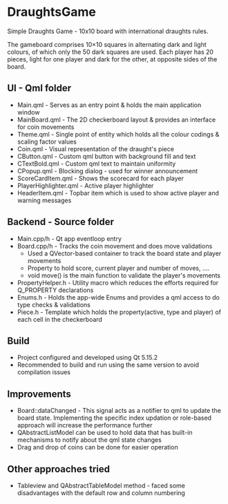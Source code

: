 # DraughtsGame
Simple Draughts Game - 10x10 board with international draughts rules. 

 The gameboard comprises 10×10 squares in alternating dark and light colours, of which only the 50 dark squares are used. Each player has 20 pieces, light for one player and dark for the other, at opposite sides of the board.

## UI - Qml folder
- Main.qml - Serves as an entry point & holds the main application window 
- MainBoard.qml - The 2D checkerboard layout & provides an interface for coin movements
- Theme.qml - Single point of entity which holds all the colour codings & scaling factor values
- Coin.qml - Visual representation of the draught's piece
- CButton.qml - Custom qml button with background fill and text
- CTextBold.qml - Custom qml text to maintain uniformity
- CPopup.qml - Blocking dialog - used for winner announcement
- ScoreCardItem.qml - Shows the scorecard for each player
- PlayerHighlighter.qml - Active player highlighter
- HeaderItem.qml - Topbar item which is used to show active player and warning messages

## Backend - Source folder
- Main.cpp/h - Qt app eventloop entry
- Board.cpp/h - Tracks the coin movement and does move validations
  - Used a QVector-based container to track the board state and player movements
  - Property to hold score, current player and number of moves, ....
  - void move() is the main function to validate the player's movements
- PropertyHelper.h - Utility macro which reduces the efforts required for Q_PROPERTY declarations
- Enums.h - Holds the app-wide Enums and provides a qml access to do type checks & validations
- Piece.h - Template which holds the property(active, type and player) of each cell in the checkerboard

## Build
- Project configured and developed using Qt 5.15.2
- Recommended to build and run using the same version to avoid compilation issues

## Improvements
- Board::dataChanged - This signal acts as a notifier to qml to update the board state. Implementing the specific index updation or role-based approach will increase the performance further
- QAbstractListModel can be used to hold data that has built-in mechanisms to notify about the qml state changes
- Drag and drop of coins can be done for easier operation

## Other approaches tried
- Tableview and QAbstractTableModel method - faced some disadvantages with the default row and column numbering
